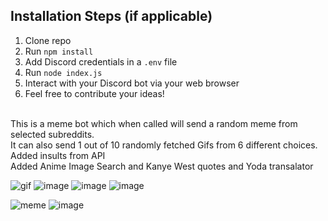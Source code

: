 ## Installation Steps (if applicable)

1. Clone repo
2. Run `npm install`
3. Add Discord credentials in a `.env` file
3. Run `node index.js`
4. Interact with your Discord bot via your web browser
5. Feel free to contribute your ideas!

<br/>
This is a meme bot which when called will send a random meme from selected subreddits.<br/>
It can also send 1 out of 10 randomly fetched Gifs from 6 different choices.<br/>
Added insults from API<br/>
Added Anime Image Search and Kanye West quotes and Yoda transalator
<br/>

![gif](https://user-images.githubusercontent.com/56029311/115148239-50fbcc00-a07c-11eb-830f-5da5345d56c4.png)
![image](https://user-images.githubusercontent.com/56029311/115998046-11485d80-a603-11eb-8b12-e9ecef04eb61.png)
![image](https://user-images.githubusercontent.com/56029311/115998055-186f6b80-a603-11eb-956e-1adb88de6b1a.png)
![image](https://user-images.githubusercontent.com/56029311/115998057-1c9b8900-a603-11eb-8c3b-2fd0d42ddbf6.png)

![meme](https://user-images.githubusercontent.com/56029311/115148232-4b05eb00-a07c-11eb-8b63-e0bb3fd30f83.png)
![image](https://user-images.githubusercontent.com/56029311/115243294-663a2e80-a140-11eb-9985-e566de86fab6.png)
